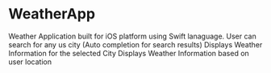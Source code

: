 # WeatherApp
Weather Application built for iOS platform using Swift lanaguage.
User can search for any us city (Auto completion for search results)
Displays Weather Information for the selected City
Displays Weather Information based on user location
